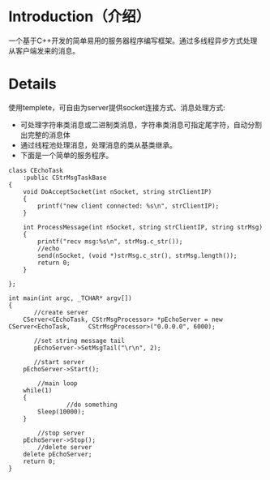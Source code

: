 # Introduction（介绍） #

一个基于C++开发的简单易用的服务器程序编写框架。通过多线程异步方式处理从客户端发来的消息。

# Details #

使用templete，可自由为server提供socket连接方式、消息处理方式:
  * 可处理字符串类消息或二进制类消息，字符串类消息可指定尾字符，自动分割出完整的消息体
  * 通过线程池处理消息，处理消息的类从基类继承。
  * 下面是一个简单的服务程序。

```
class CEchoTask
	:public CStrMsgTaskBase
{
    void DoAcceptSocket(int nSocket, string strClientIP)
    {
        printf("new client connected: %s\n", strClientIP);
    }

    int ProcessMessage(int nSocket, string strClientIP, string strMsg)
    {
        printf("recv msg:%s\n", strMsg.c_str());
        //echo
        send(nSocket, (void *)strMsg.c_str(), strMsg.length());
        return 0;
    }
   
};

int main(int argc, _TCHAR* argv[])
{
       //create server
	CServer<CEchoTask, CStrMsgProcessor> *pEchoServer = new CServer<EchoTask,     CStrMsgProcessor>("0.0.0.0", 6000);

       //set string message tail
       pEchoServer->SetMsgTail("\r\n", 2);

       //start server
	pEchoServer->Start();

        //main loop
	while(1)
	{
                //do something
		Sleep(10000);
	}
        
        //stop server
	pEchoServer->Stop();
        //delete server
	delete pEchoServer;
	return 0;
}

```